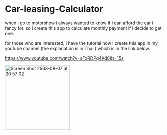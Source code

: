 # Car-leasing-Calculator

when i go to motorshow i always wanted to know if i can afford the car i fancy for. so i create this app to calculate monthly payment if i decide to get one.

for those who are interested, i have the tutorial how i create this app in my youtube channel (the explanation is in Thai ) which is in the link below.


https://www.youtube.com/watch?v=sFxRDPq4Kd8&t=15s



<img width="207" alt="Screen Shot 2563-08-07 at 20 57 02" src="https://user-images.githubusercontent.com/45746492/89653008-91515a80-d8f0-11ea-8f21-78f19100a1ac.png">
